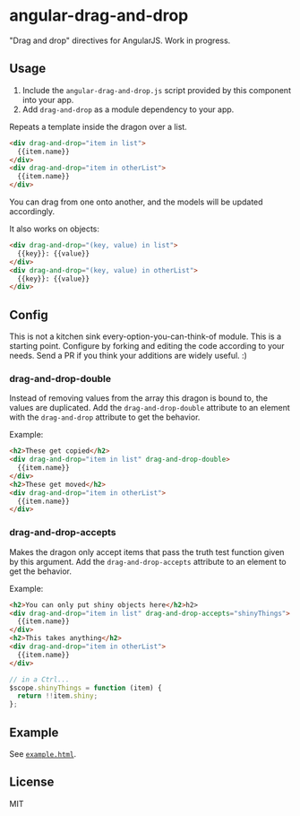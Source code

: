 # angular-drag-and-drop
"Drag and drop" directives for AngularJS. Work in progress.

## Usage
1. Include the `angular-drag-and-drop.js` script provided by this component into your app.
2. Add `drag-and-drop` as a module dependency to your app.

Repeats a template inside the dragon over a list.
```html
<div drag-and-drop="item in list">
  {{item.name}}
</div>
<div drag-and-drop="item in otherList">
  {{item.name}}
</div>
```
You can drag from one onto another, and the models will be updated accordingly.

It also works on objects:
```html
<div drag-and-drop="(key, value) in list">
  {{key}}: {{value}}
</div>
<div drag-and-drop="(key, value) in otherList">
  {{key}}: {{value}}
</div>
```


## Config
This is not a kitchen sink every-option-you-can-think-of module.
This is a starting point.
Configure by forking and editing the code according to your needs.
Send a PR if you think your additions are widely useful. :)

### drag-and-drop-double
Instead of removing values from the array this dragon is bound to, the values are duplicated.
Add the `drag-and-drop-double` attribute to an element with the `drag-and-drop` attribute to get the behavior.

Example:
```html
<h2>These get copied</h2>
<div drag-and-drop="item in list" drag-and-drop-double>
  {{item.name}}
</div>
<h2>These get moved</h2>
<div drag-and-drop="item in otherList">
  {{item.name}}
</div>
```

### drag-and-drop-accepts
Makes the dragon only accept items that pass the truth test function given by this argument.
Add the `drag-and-drop-accepts` attribute to an element to get the behavior.

Example:
```html
<h2>You can only put shiny objects here</h2>h2>
<div drag-and-drop="item in list" drag-and-drop-accepts="shinyThings">
  {{item.name}}
</div>
<h2>This takes anything</h2>
<div drag-and-drop="item in otherList">
  {{item.name}}
</div>
```

```javascript
// in a Ctrl...
$scope.shinyThings = function (item) {
  return !!item.shiny;
};
```

## Example
See [`example.html`](http://htmlpreview.github.io/?https://github.com/jazlalli/angular-dragon-drop/blob/master/example.html).

## License
MIT
